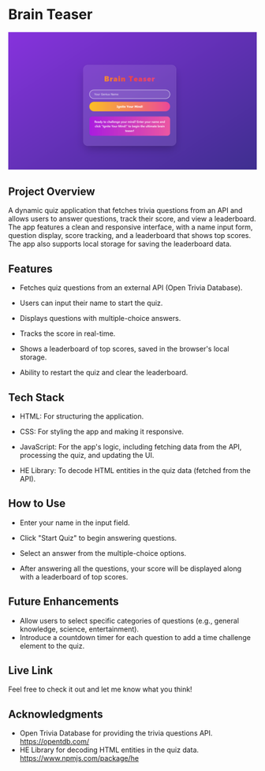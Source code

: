 
# Brain Teaser

![Brain Teaser Project Image](image.png)

## Project Overview
A dynamic quiz application that fetches trivia questions from an API and allows users to answer questions, track their score, and view a leaderboard. The app features a clean and responsive interface, with a name input form, question display, score tracking, and a leaderboard that shows top scores. The app also supports local storage for saving the leaderboard data.

## Features
- Fetches quiz questions from an external API (Open Trivia Database).

- Users can input their name to start the quiz.

- Displays questions with multiple-choice answers.

- Tracks the score in real-time.

- Shows a leaderboard of top scores, saved in the browser's local storage.

- Ability to restart the quiz and clear the leaderboard.

## Tech Stack
- HTML: For structuring the application.

- CSS: For styling the app and making it responsive.

- JavaScript: For the app's logic, including fetching data from the API, processing the quiz, and updating the UI.

- HE Library: To decode HTML entities in the quiz data (fetched from the API).

## How to Use
- Enter your name in the input field.

- Click "Start Quiz" to begin answering questions.

- Select an answer from the multiple-choice options.

- After answering all the questions, your score will be displayed along with a leaderboard of top scores.

## Future Enhancements
- Allow users to select specific categories of questions (e.g., general knowledge, science, entertainment).
- Introduce a countdown timer for each question to add a time challenge element to the quiz.

## Live Link
Feel free to check it out and let me know what you think!


## Acknowledgments
- Open Trivia Database for providing the trivia questions API. https://opentdb.com/
- HE Library for decoding HTML entities in the quiz data. https://www.npmjs.com/package/he

